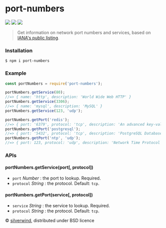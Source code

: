 # port-numbers
[![](https://img.shields.io/npm/v/port-numbers.svg?style=flat)](https://www.npmjs.org/package/port-numbers) [![](https://img.shields.io/npm/dm/port-numbers.svg)](https://www.npmjs.org/package/port-numbers) [![](https://api.travis-ci.org/silverwind/port-numbers.svg?style=flat)](https://travis-ci.org/silverwind/port-numbers)
> Get information on network port numbers and services, based on [IANA's public listing](http://www.iana.org/assignments/service-names-port-numbers/service-names-port-numbers.xhtml).

### Installation
```
$ npm i port-numbers
```
### Example
```js
const portNumbers = require('port-numbers');

portNumbers.getService(80);
//=> { name: 'http', description: 'World Wide Web HTTP' }
portNumbers.getService(3306);
//=> { name: 'mysql', description: 'MySQL' }
portNumbers.getService(123, 'udp');

portNumbers.getPort('redis');
//=> { port: '6379', protocol: 'tcp', description: 'An advanced key-value cache and store' }
portNumbers.getPort('postgresql');
//=> { port: '5432', protocol: 'tcp', description: 'PostgreSQL Database' }
portNumbers.getPort('ntp', 'udp');
//=> { port: 123, protocol: 'udp', description: 'Network Time Protocol' }
```

### APIs
#### portNumbers.getService(port[, protocol])
- `port` *Number* : the port to lookup. Required.
- `protocol` *String* : the protocol. Default: `tcp`.

#### portNumbers.getPort(service[, protocol])
- `service` *String* : the service to lookup. Required.
- `protocol` *String* : the protocol. Default: `tcp`.

© [silverwind](https://github.com/silverwind), distributed under BSD licence
